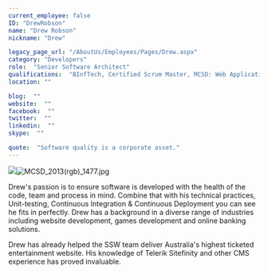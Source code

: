 ```yaml
---
current_employee: false
ID: "DrewRobson"
name: "Drew Robson"
nickname: "Drew"

legacy_page_url: "/AboutUs/Employees/Pages/Drew.aspx"
category: "Developers"
role:  "Senior Software Architect"
qualifications:  "BInfTech, Certified Scrum Master, MCSD: Web Applications"
location: ""

blog:  ""
website:  ""
facebook:  ""
twitter:  ""
linkedin:  ""
skype:  ""

quote:  "Software quality is a corporate asset."
---
```


​![](/Images/Bio/csm.png)![MCSD_2013(rgb)_1477.jpg](/Images/Bio/MCSD_2013(rgb)_1477.jpg) 

Drew's passion is to ensure software is developed with the health of the code, team and process in mind. Combine that with his technical practices, Unit-testing, Continuous Integration & Continuous Deployment you can see he fits in perfectly. Drew has a background in a diverse range of industries including website development, games development and online banking solutions.

<div class="ms-rteStyle-Normal">

Drew has already helped the SSW team deliver Australia's highest ticketed entertainment website. His knowledge of Telerik Sitefinity and other CMS experience has proved invaluable.
</div>